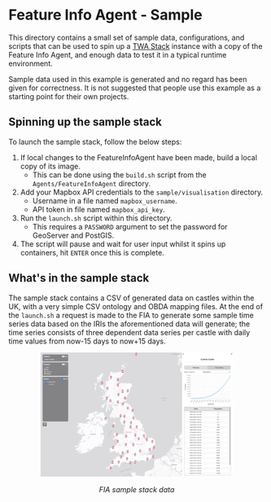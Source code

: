 # Feature Info Agent - Sample

This directory contains a small set of sample data, configurations, and scripts that can be used to spin up a [TWA Stack](https://github.com/TheWorldAvatar/stack/tree/main/stack-manager) instance with a copy of the Feature Info Agent, and enough data to test it in a typical runtime environment.

Sample data used in this example is generated and no regard has been given for correctness. It is not suggested that people use this example as a starting point for their own projects.

## Spinning up the sample stack

To launch the sample stack, follow the below steps:

1. If local changes to the FeatureInfoAgent have been made, build a local copy of its image.
   - This can be done using the `build.sh` script from the `Agents/FeatureInfoAgent` directory.
2. Add your Mapbox API credentials to the `sample/visualisation` directory.
   - Username in a file named `mapbox_username`.
   - API token in file named `mapbox_api_key`. 
3. Run the `launch.sh` script within this directory.
   - This requires a `PASSWORD` argument to set the password for GeoServer and PostGIS.
4. The script will pause and wait for user input whilst it spins up containers, hit `ENTER` once this is complete. 

## What's in the sample stack

The sample stack contains a CSV of generated data on castles within the UK, with a very simple CSV ontology and OBDA mapping files. At the end of the `launch.sh` a request is made to the FIA to generate some sample time series data based on the IRIs the aforementioned data will generate; the time series consists of three dependent data series per castle with daily time values from now-15 days to now+15 days. 

<p align="center">
    <img src="./sample.jpg" alt="FIA sample stack data" width="75%"/>
</p>
<p align="center">
   <em>FIA sample stack data</em>
</p>